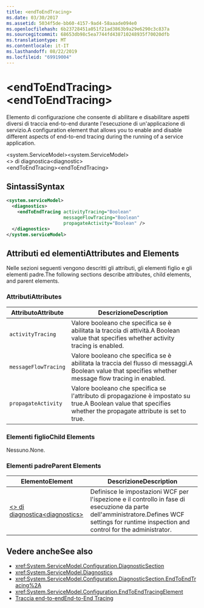 ```yaml
---
title: <endToEndTracing>
ms.date: 03/30/2017
ms.assetid: 5034f5de-bb60-4157-9ad4-58aaade094e0
ms.openlocfilehash: 6b23728451a051f21ad3863b9a29e6290c3c837a
ms.sourcegitcommit: 68653db98c5ea7744fd438710248935f70020dfb
ms.translationtype: MT
ms.contentlocale: it-IT
ms.lasthandoff: 08/22/2019
ms.locfileid: "69919004"
---
```

# <a name="endtoendtracing"></a><span data-ttu-id="0f3b2-101">\<endToEndTracing></span><span class="sxs-lookup"><span data-stu-id="0f3b2-101">\<endToEndTracing></span></span>
<span data-ttu-id="0f3b2-102">Elemento di configurazione che consente di abilitare e disabilitare aspetti diversi di traccia end-to-end durante l'esecuzione di un'applicazione di servizio.</span><span class="sxs-lookup"><span data-stu-id="0f3b2-102">A configuration element that allows you to enable and disable different aspects of end-to-end tracing during the running of a service application.</span></span>  
  
 <span data-ttu-id="0f3b2-103">\<system.ServiceModel></span><span class="sxs-lookup"><span data-stu-id="0f3b2-103">\<system.ServiceModel></span></span>  
<span data-ttu-id="0f3b2-104">\<> di diagnostica</span><span class="sxs-lookup"><span data-stu-id="0f3b2-104">\<diagnostic></span></span>  
<span data-ttu-id="0f3b2-105">\<endToEndTracing></span><span class="sxs-lookup"><span data-stu-id="0f3b2-105">\<endToEndTracing></span></span>  
  
## <a name="syntax"></a><span data-ttu-id="0f3b2-106">Sintassi</span><span class="sxs-lookup"><span data-stu-id="0f3b2-106">Syntax</span></span>  
  
```xml  
<system.serviceModel>
  <diagnostics>
    <endToEndTracing activityTracing="Boolean"
                     messageFlowTracing="Boolean"
                     propagateActivity="Boolean" />
  </diagnostics>
</system.serviceModel>
```  
  
## <a name="attributes-and-elements"></a><span data-ttu-id="0f3b2-107">Attributi ed elementi</span><span class="sxs-lookup"><span data-stu-id="0f3b2-107">Attributes and Elements</span></span>  
 <span data-ttu-id="0f3b2-108">Nelle sezioni seguenti vengono descritti gli attributi, gli elementi figlio e gli elementi padre.</span><span class="sxs-lookup"><span data-stu-id="0f3b2-108">The following sections describe attributes, child elements, and parent elements.</span></span>  
  
### <a name="attributes"></a><span data-ttu-id="0f3b2-109">Attributi</span><span class="sxs-lookup"><span data-stu-id="0f3b2-109">Attributes</span></span>  
  
|<span data-ttu-id="0f3b2-110">Attributo</span><span class="sxs-lookup"><span data-stu-id="0f3b2-110">Attribute</span></span>|<span data-ttu-id="0f3b2-111">Descrizione</span><span class="sxs-lookup"><span data-stu-id="0f3b2-111">Description</span></span>|  
|---------------|-----------------|  
|`activityTracing`|<span data-ttu-id="0f3b2-112">Valore booleano che specifica se è abilitata la traccia di attività.</span><span class="sxs-lookup"><span data-stu-id="0f3b2-112">A Boolean value that specifies whether activity tracing is enabled.</span></span>|  
|`messageFlowTracing`|<span data-ttu-id="0f3b2-113">Valore booleano che specifica se è abilitata la traccia del flusso di messaggi.</span><span class="sxs-lookup"><span data-stu-id="0f3b2-113">A Boolean value that specifies whether message flow tracing in enabled.</span></span>|  
|`propagateActivity`|<span data-ttu-id="0f3b2-114">Valore booleano che specifica se l'attributo di propagazione è impostato su true.</span><span class="sxs-lookup"><span data-stu-id="0f3b2-114">A Boolean value that specifies whether the propagate attribute is set to true.</span></span>|  
  
### <a name="child-elements"></a><span data-ttu-id="0f3b2-115">Elementi figlio</span><span class="sxs-lookup"><span data-stu-id="0f3b2-115">Child Elements</span></span>  
 <span data-ttu-id="0f3b2-116">Nessuno.</span><span class="sxs-lookup"><span data-stu-id="0f3b2-116">None.</span></span>  
  
### <a name="parent-elements"></a><span data-ttu-id="0f3b2-117">Elementi padre</span><span class="sxs-lookup"><span data-stu-id="0f3b2-117">Parent Elements</span></span>  
  
|<span data-ttu-id="0f3b2-118">Elemento</span><span class="sxs-lookup"><span data-stu-id="0f3b2-118">Element</span></span>|<span data-ttu-id="0f3b2-119">Descrizione</span><span class="sxs-lookup"><span data-stu-id="0f3b2-119">Description</span></span>|  
|-------------|-----------------|  
|[<span data-ttu-id="0f3b2-120">\<> di diagnostica</span><span class="sxs-lookup"><span data-stu-id="0f3b2-120">\<diagnostics></span></span>](diagnostics.md)|<span data-ttu-id="0f3b2-121">Definisce le impostazioni WCF per l'ispezione e il controllo in fase di esecuzione da parte dell'amministratore.</span><span class="sxs-lookup"><span data-stu-id="0f3b2-121">Defines WCF settings for runtime inspection and control for the administrator.</span></span>|  
  
## <a name="see-also"></a><span data-ttu-id="0f3b2-122">Vedere anche</span><span class="sxs-lookup"><span data-stu-id="0f3b2-122">See also</span></span>

- <xref:System.ServiceModel.Configuration.DiagnosticSection>
- <xref:System.ServiceModel.Diagnostics>
- <xref:System.ServiceModel.Configuration.DiagnosticSection.EndToEndTracing%2A>
- <xref:System.ServiceModel.Configuration.EndToEndTracingElement>
- [<span data-ttu-id="0f3b2-123">Traccia end-to-end</span><span class="sxs-lookup"><span data-stu-id="0f3b2-123">End-to-End Tracing</span></span>](../../../wcf/diagnostics/tracing/end-to-end-tracing.md)

